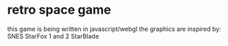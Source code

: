 # retro space game
this game is being written in javascript/webgl
the graphics are inspired by:
SNES StarFox 1 and 2
StarBlade
